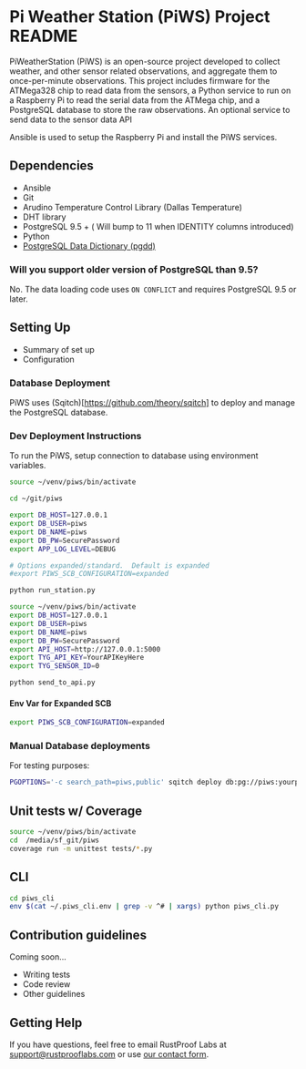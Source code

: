 # Pi Weather Station (PiWS) Project README

PiWeatherStation (PiWS) is an open-source project developed to collect weather,
and other sensor related observations,
and aggregate them to once-per-minute observations.  This project includes
firmware for the ATMega328 chip to read data from the sensors,
a Python service to run on a Raspberry Pi to read the serial data from the ATMega chip,
and a PostgreSQL database to store the raw observations.  An optional service
to send data to the sensor data API

Ansible is used to setup the Raspberry Pi and install the
PiWS services.


## Dependencies

* Ansible
* Git
* Arudino Temperature Control Library (Dallas Temperature)
* DHT library
* PostgreSQL 9.5 + ( Will bump to 11 when IDENTITY columns introduced)
* Python
* [PostgreSQL Data Dictionary (pgdd)](https://github.com/rustprooflabs/pgdd)


### Will you support older version of PostgreSQL than 9.5?

No.  The data loading code uses `ON CONFLICT` and requires PostgreSQL 9.5 or
later.

## Setting Up


* Summary of set up
* Configuration


### Database Deployment

PiWS uses (Sqitch)[https://github.com/theory/sqitch]
to deploy and manage the PostgreSQL database.


### Dev Deployment Instructions

To run the PiWS, setup connection to database using environment variables.


```bash
source ~/venv/piws/bin/activate

cd ~/git/piws

export DB_HOST=127.0.0.1
export DB_USER=piws
export DB_NAME=piws
export DB_PW=SecurePassword
export APP_LOG_LEVEL=DEBUG

# Options expanded/standard.  Default is expanded
#export PIWS_SCB_CONFIGURATION=expanded

python run_station.py

```

```bash
source ~/venv/piws/bin/activate
export DB_HOST=127.0.0.1
export DB_USER=piws
export DB_NAME=piws
export DB_PW=SecurePassword
export API_HOST=http://127.0.0.1:5000
export TYG_API_KEY=YourAPIKeyHere
export TYG_SENSOR_ID=0

python send_to_api.py
```

#### Env Var for Expanded SCB

```bash
export PIWS_SCB_CONFIGURATION=expanded
```

### Manual Database deployments

For testing purposes:

```bash
PGOPTIONS='-c search_path=piws,public' sqitch deploy db:pg://piws:yourpassword@127.0.0.1:5432/piws
```


## Unit tests w/ Coverage

```bash
source ~/venv/piws/bin/activate
cd  /media/sf_git/piws
coverage run -m unittest tests/*.py

```

## CLI


```bash
cd piws_cli
env $(cat ~/.piws_cli.env | grep -v ^# | xargs) python piws_cli.py

```


## Contribution guidelines

Coming soon...

* Writing tests
* Code review
* Other guidelines

## Getting Help

If you have questions, feel free to email RustProof Labs at support@rustprooflabs.com
or use [our contact form](https://www.rustprooflabs.com/contact).

